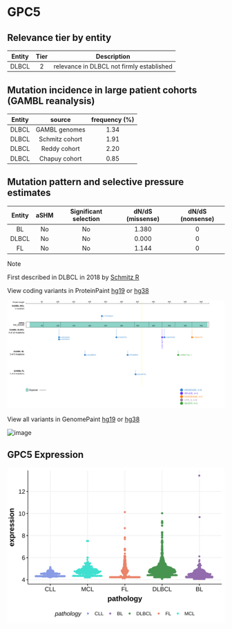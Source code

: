 # GPC5

## Relevance tier by entity

|Entity|Tier|Description                              |
|:------:|:----:|-----------------------------------------|
|DLBCL |2   |relevance in DLBCL not firmly established|

## Mutation incidence in large patient cohorts (GAMBL reanalysis)

|Entity|source        |frequency (%)|
|:------:|:--------------:|:-------------:|
|DLBCL |GAMBL genomes |1.34         |
|DLBCL |Schmitz cohort|1.91         |
|DLBCL |Reddy cohort  |2.20         |
|DLBCL |Chapuy cohort |0.85         |

## Mutation pattern and selective pressure estimates

|Entity|aSHM|Significant selection|dN/dS (missense)|dN/dS (nonsense)|
|:------:|:----:|:---------------------:|:----------------:|:----------------:|
|BL    |No  |No                   |1.380           |0               |
|DLBCL |No  |No                   |0.000           |0               |
|FL    |No  |No                   |1.144           |0               |


> [!NOTE]
> First described in DLBCL in 2018 by [Schmitz R](https://pubmed.ncbi.nlm.nih.gov/29641966)


View coding variants in ProteinPaint [hg19](https://morinlab.github.io/LLMPP/GAMBL/GPC5_protein.html)  or [hg38](https://morinlab.github.io/LLMPP/GAMBL/GPC5_protein_hg38.html)

![image](images/proteinpaint/GPC5_NM_004466.svg)

View all variants in GenomePaint [hg19](https://morinlab.github.io/LLMPP/GAMBL/GPC5.html)  or [hg38](https://morinlab.github.io/LLMPP/GAMBL/GPC5_hg38.html)

![image](images/proteinpaint/GPC5.svg)
## GPC5 Expression
![image](images/gene_expression/GPC5_by_pathology.svg)
